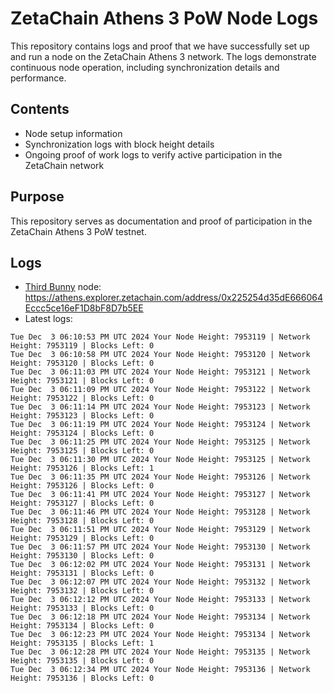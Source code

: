 # ZetaChain Athens 3 PoW Node Logs
This repository contains logs and proof that we have successfully set up and run a node on the ZetaChain Athens 3 network. The logs demonstrate continuous node operation, including synchronization details and performance.

## Contents
- Node setup information
- Synchronization logs with block height details
- Ongoing proof of work logs to verify active participation in the ZetaChain network

## Purpose
This repository serves as documentation and proof of participation in the ZetaChain Athens 3 PoW testnet.

## Logs

- [Third Bunny](https://thirdbunny.xyz/) node: https://athens.explorer.zetachain.com/address/0x225254d35dE666064Eccc5ce16eF1D8bF8D7b5EE
- Latest logs:
```
Tue Dec  3 06:10:53 PM UTC 2024 Your Node Height: 7953119 | Network Height: 7953119 | Blocks Left: 0
Tue Dec  3 06:10:58 PM UTC 2024 Your Node Height: 7953120 | Network Height: 7953120 | Blocks Left: 0
Tue Dec  3 06:11:03 PM UTC 2024 Your Node Height: 7953121 | Network Height: 7953121 | Blocks Left: 0
Tue Dec  3 06:11:09 PM UTC 2024 Your Node Height: 7953122 | Network Height: 7953122 | Blocks Left: 0
Tue Dec  3 06:11:14 PM UTC 2024 Your Node Height: 7953123 | Network Height: 7953123 | Blocks Left: 0
Tue Dec  3 06:11:19 PM UTC 2024 Your Node Height: 7953124 | Network Height: 7953124 | Blocks Left: 0
Tue Dec  3 06:11:25 PM UTC 2024 Your Node Height: 7953125 | Network Height: 7953125 | Blocks Left: 0
Tue Dec  3 06:11:30 PM UTC 2024 Your Node Height: 7953125 | Network Height: 7953126 | Blocks Left: 1
Tue Dec  3 06:11:35 PM UTC 2024 Your Node Height: 7953126 | Network Height: 7953126 | Blocks Left: 0
Tue Dec  3 06:11:41 PM UTC 2024 Your Node Height: 7953127 | Network Height: 7953127 | Blocks Left: 0
Tue Dec  3 06:11:46 PM UTC 2024 Your Node Height: 7953128 | Network Height: 7953128 | Blocks Left: 0
Tue Dec  3 06:11:51 PM UTC 2024 Your Node Height: 7953129 | Network Height: 7953129 | Blocks Left: 0
Tue Dec  3 06:11:57 PM UTC 2024 Your Node Height: 7953130 | Network Height: 7953130 | Blocks Left: 0
Tue Dec  3 06:12:02 PM UTC 2024 Your Node Height: 7953131 | Network Height: 7953131 | Blocks Left: 0
Tue Dec  3 06:12:07 PM UTC 2024 Your Node Height: 7953132 | Network Height: 7953132 | Blocks Left: 0
Tue Dec  3 06:12:12 PM UTC 2024 Your Node Height: 7953133 | Network Height: 7953133 | Blocks Left: 0
Tue Dec  3 06:12:18 PM UTC 2024 Your Node Height: 7953134 | Network Height: 7953134 | Blocks Left: 0
Tue Dec  3 06:12:23 PM UTC 2024 Your Node Height: 7953134 | Network Height: 7953135 | Blocks Left: 1
Tue Dec  3 06:12:28 PM UTC 2024 Your Node Height: 7953135 | Network Height: 7953135 | Blocks Left: 0
Tue Dec  3 06:12:34 PM UTC 2024 Your Node Height: 7953136 | Network Height: 7953136 | Blocks Left: 0
```
